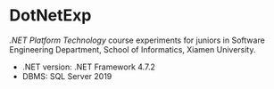 # DotNetExp

*.NET Platform Technology* course experiments for juniors in Software Engineering Department, School of Informatics, Xiamen University. 

- .NET version: .NET Framework 4.7.2
- DBMS: SQL Server 2019